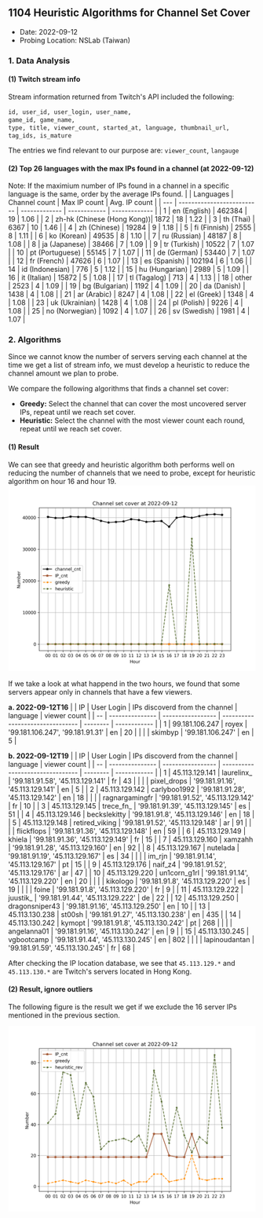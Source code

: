 ## 1104 Heuristic Algorithms for Channel Set Cover
- Date: 2022-09-12
- Probing Location: NSLab (Taiwan)

### 1. Data Analysis
#### (1) Twitch stream info
Stream information returned from Twitch's API included the following:  
```
id, user_id, user_login, user_name, 
game_id, game_name, 
type, title, viewer_count, started_at, language, thumbnail_url, tag_ids, is_mature
```
The entries we find relevant to our purpose are: `viewer_count`, `langauge`

#### (2) Top 26 languages with the max IPs found in a channel (at 2022-09-12)
Note: If the maximium number of IPs found in a channel in a specific language is the same, order by the average IPs found.
|     | Languages                  | Channel count | Max IP count | Avg. IP count |
| --- | -------------------------- | ------------- | ------------ | ------------- |
| 1   | en (English)               | 462384        | 19           | 1.06          |
| 2   | zh-hk (Chinese (Hong Kong))| 1872          | 18           | 1.22          |
| 3   | th (Thai)                  | 6367          | 10           | 1.46          |
| 4   | zh (Chinese)               | 19284         | 9            | 1.18          |
| 5   | fi (Finnish)               | 2555          | 8            | 1.11          |
| 6   | ko (Korean)                | 49535         | 8            | 1.10          |
| 7   | ru (Russian)               | 48187         | 8            | 1.08          |
| 8   | ja (Japanese)              | 38466         | 7            | 1.09          |
| 9   | tr (Turkish)               | 10522         | 7            | 1.07          |
| 10  | pt (Portuguese)            | 55145         | 7            | 1.07          |
| 11  | de (German)                | 53440         | 7            | 1.07          |
| 12  | fr (French)                | 47626         | 6            | 1.07          |
| 13  | es (Spanish)               | 102194        | 6            | 1.06          |
| 14  | id (Indonesian)            | 776           | 5            | 1.12          |
| 15  | hu (Hungarian)             | 2989          | 5            | 1.09          |
| 16  | it (Italian)               | 15872         | 5            | 1.08          |
| 17  | tl (Tagalog)               | 713           | 4            | 1.13          |
| 18  | other                      | 2523          | 4            | 1.09          |
| 19  | bg (Bulgarian)             | 1192          | 4            | 1.09          |
| 20  | da (Danish)                | 1438          | 4            | 1.08          |
| 21  | ar (Arabic)                | 8247          | 4            | 1.08          |
| 22  | el (Greek)                 | 1348          | 4            | 1.08          |
| 23  | uk (Ukrainian)             | 1428          | 4            | 1.08          |
| 24  | pl (Polish)                | 9226          | 4            | 1.08          |
| 25  | no (Norwegian)             | 1092          | 4            | 1.07          |
| 26  | sv (Swedish)               | 1981          | 4            | 1.07          |


### 2. Algorithms
Since we cannot know the number of servers serving each channel at the time we get a list of stream info, we must develop a heuristic to reduce the channel amount we plan to probe.  

We compare the following algorithms that finds a channel set cover:  
- **Greedy:** Select the channel that can cover the most uncovered server IPs, repeat until we reach set cover.  
- **Heuristic:** Select the channel with the most viewer count each round, repeat until we reach set cover.  

#### (1) Result
We can see that greedy and heuristic algorithm both performs well on reducing the number of channels that we need to probe, except for heuristic algorithm on hour 16 and hour 19.  
<img src="/images/channel-1.png" width="600">

If we take a look at what happend in the two hours, we found that some servers appear only in channels that have a few viewers.  

**a. 2022-09-12T16**
|    | IP              | User Login        | IPs discoverd from the channel   | language | viewer count |
| -- | --------------- | ----------------- | -------------------------------- | -------- | ------------ |
| 1  | 99.181.106.247  | royex             | '99.181.106.247', '99.181.91.31' | en       | 20           |
|    |                 | skimbyp           | '99.181.106.247'                 | en       | 5            |

**b. 2022-09-12T19**
|    | IP              | User Login        | IPs discoverd from the channel   | language | viewer count |
| -- | --------------- | ----------------- | -------------------------------- | -------- | ------------ |
| 1  | 45.113.129.141  | laurelinx_        | '99.181.91.58', '45.113.129.141' | fr       | 43           |
|    |                 | pixel_drops       | '99.181.91.16', '45.113.129.141' | en       | 5            |
| 2  | 45.113.129.142  | carlyboo1992      | '99.181.91.28', '45.113.129.142' | en       | 18           |
|    |                 | ragnargamingfr    | '99.181.91.52', '45.113.129.142' | fr       | 10           |
| 3  | 45.113.129.145  | trece_fn_         | '99.181.91.39', '45.113.129.145' | es       | 51           |
| 4  | 45.113.129.146  | beckslekitty      | '99.181.91.8', '45.113.129.146'  | en       | 18           |
| 5  | 45.113.129.148  | retired_viking    | '99.181.91.52', '45.113.129.148' | ar       | 91           |
|    |                 | flickflops        | '99.181.91.36', '45.113.129.148' | en       | 59           |
| 6  | 45.113.129.149  | khiela            | '99.181.91.36', '45.113.129.149' | fr       | 15           |
| 7  | 45.113.129.160  | xamzahh           | '99.181.91.28', '45.113.129.160' | en       | 92           |
| 8  | 45.113.129.167  | nutelada          | '99.181.91.19', '45.113.129.167' | es       | 34           |
|    |                 | im_rjn            | '99.181.91.14', '45.113.129.167' | pt       | 15           |
| 9  | 45.113.129.176  | naif_z4           | '99.181.91.52', '45.113.129.176' | ar       | 47           |
| 10 | 45.113.129.220  | un1corn_g1rl      | '99.181.91.14', '45.113.129.220' | en       | 20           |
|    |                 | kikologo          | '99.181.91.8', '45.113.129.220'  | es       | 19           |
|    |                 | foine             | '99.181.91.8', '45.113.129.220'  | fr       | 9            |
| 11 | 45.113.129.222  | juustik_          | '99.181.91.44', '45.113.129.222' | de       | 22           |
| 12 | 45.113.129.250  | dragonsniper43    | '99.181.91.16', '45.113.129.250' | en       | 10           |
| 13 | 45.113.130.238  | st00sh            | '99.181.91.27', '45.113.130.238' | en       | 435          |
| 14 | 45.113.130.242  | kymopt            | '99.181.91.8', '45.113.130.242'  | pt       | 268          |
|    |                 | angelanna01       | '99.181.91.16', '45.113.130.242' | en       | 9            |
| 15 | 45.113.130.245  | vgbootcamp        | '99.181.91.44', '45.113.130.245' | en       | 802          |
|    |                 | lapinoudantan     | '99.181.91.59', '45.113.130.245' | fr       | 68           |

After checking the IP location database, we see that `45.113.129.*` and `45.113.130.*` are Twitch's servers located in Hong Kong.

#### (2) Result, ignore outliers
The following figure is the result we get if we exclude the 16 server IPs mentioned in the previous section.

<img src="/images/channel-2.png" width="600">
